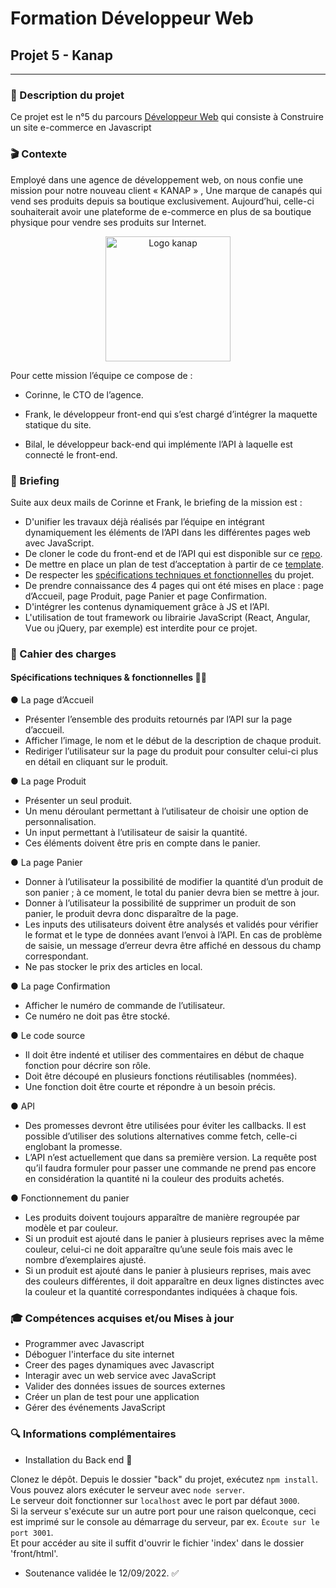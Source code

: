 # Formation Développeur Web
## Projet 5 - Kanap 
------------
### 📝 Description du projet
Ce projet est le n°5 du parcours [Développeur Web](https://openclassrooms.com/fr/paths/556-developpeur-web "Développeur  Web") qui consiste à Construire un site e-commerce en Javascript
### 🎬 Contexte
Employé dans une agence de développement web, on nous confie une mission pour notre nouveau client « KANAP » , 
Une marque de canapés qui vend ses produits depuis sa boutique exclusivement. Aujourd’hui, celle-ci souhaiterait avoir une plateforme de e-commerce en plus de sa boutique physique pour vendre ses produits sur Internet.
<p align="center">
<img alt="Logo kanap" width="200px" src="https://raw.githubusercontent.com/BenBxn/OpenClassRooms_Projet_5/main/logoreadme.png" />
</p>
Pour cette mission l’équipe ce compose de :
<p align="center">

- Corinne, le CTO de l’agence.

- Frank, le développeur front-end qui s’est chargé d’intégrer la maquette statique du site.

- Bilal, le développeur back-end qui implémente l’API à laquelle est connecté le front-end.
</p>

### 🧭 Briefing
Suite aux deux mails de Corinne et Frank, le briefing de la mission est : 
- D'unifier les travaux déjà réalisés par l’équipe en intégrant dynamiquement les éléments de l’API dans les différentes pages web avec JavaScript. 
- De cloner le code du front-end et de l’API qui est disponible sur ce <a href="https://github.com/OpenClassrooms-Student-Center/P5-Dev-Web-Kanap">repo</a>.
- De mettre en place un plan de test d’acceptation à partir de ce <a href="https://s3.eu-west-1.amazonaws.com/course.oc-static.com/projects/DWJ_FR_P5/DW+P5+-+Modele+plan+tests+acceptation.xlsx">template</a>.
- De respecter les <a href="https://course.oc-static.com/projects/DWJ_FR_P5/DW+P5+-+Specifications+fonctionnelles.pdf">spécifications techniques et fonctionnelles</a> du projet.
- De prendre connaissance des 4 pages qui ont été mises en place : page d’Accueil, page Produit, page Panier et page Confirmation.
- D'intégrer les contenus dynamiquement grâce à JS et l’API.
- L'utilisation de tout framework ou librairie JavaScript (React, Angular, Vue ou jQuery, par exemple) est interdite pour ce projet.

### 📘 Cahier des charges
#### Spécifications techniques & fonctionnelles 🧬🌐
● La page d’Accueil
- Présenter l’ensemble des produits retournés par l’API sur la page d’accueil.
- Afficher l’image, le nom et le début de la description de chaque produit.
- Rediriger l’utilisateur sur la page du produit pour consulter celui-ci plus en détail en cliquant sur le produit.

● La page Produit
- Présenter un seul produit.
- Un menu déroulant permettant à l’utilisateur de choisir une option de personnalisation.
- Un input permettant à l’utilisateur de saisir la quantité. 
- Ces éléments doivent être pris en compte dans le panier.

● La page Panier
- Donner à l’utilisateur la possibilité de modifier la quantité d’un produit de son panier ; à ce moment, le total du panier devra bien se mettre à jour.
- Donner à l’utilisateur la possibilité de supprimer un produit de son panier, le produit devra donc disparaître de la page.
- Les inputs des utilisateurs doivent être analysés et validés pour vérifier le format et le type de données avant l’envoi à l’API.  En cas de problème de saisie, un message d’erreur devra être affiché en dessous du champ correspondant.
- Ne pas stocker le prix des articles en local.

● La page Confirmation
- Afficher le numéro de commande de l’utilisateur.
- Ce numéro ne doit pas être stocké.

● Le code source
- Il doit être indenté et utiliser des commentaires en début de chaque fonction pour décrire son rôle. 
- Doit être découpé en plusieurs fonctions réutilisables (nommées). 
- Une fonction doit être courte et répondre à un besoin précis.

● API
- Des promesses devront être utilisées pour éviter les callbacks. Il est possible d’utiliser des solutions alternatives comme fetch, celle-ci englobant la promesse.
- L’API n’est actuellement que dans sa première version. La requête post qu’il faudra formuler pour passer une commande ne prend pas encore en considération la quantité ni la couleur des produits achetés.

● Fonctionnement du panier
- Les produits doivent toujours apparaître de manière regroupée par modèle et par couleur.
- Si un produit est ajouté dans le panier à plusieurs reprises avec la même couleur, celui-ci ne doit apparaître qu’une seule fois mais avec le nombre d’exemplaires ajusté.
- Si un produit est ajouté dans le panier à plusieurs reprises, mais avec des couleurs différentes, il doit apparaître en deux lignes distinctes avec la couleur et la quantité correspondantes indiquées à chaque fois.

### 🎓 Compétences acquises et/ou Mises à jour
- Programmer avec Javascript
- Déboguer l'interface du site internet
- Creer des pages dynamiques avec Javascript
- Interagir avec un web service avec JavaScript
- Valider des données issues de sources externes
- Créer un plan de test pour une application
- Gérer des événements JavaScript

### 🔍 Informations complémentaires
- Installation du Back end 🔗

Clonez le dépôt. Depuis le dossier "back" du projet, exécutez `npm install`.  
Vous pouvez alors exécuter le serveur avec `node server`.  
Le serveur doit fonctionner sur `localhost` avec le port par défaut `3000`.  
Si la serveur s'exécute sur un autre port pour une raison quelconque, ceci est imprimé sur le console au démarrage du serveur, par ex. `Écoute sur le port 3001`.  
Et pour accéder au site il suffit d'ouvrir le fichier 'index' dans le dossier 'front/html'.
- Soutenance validée le 12/09/2022. ✅


